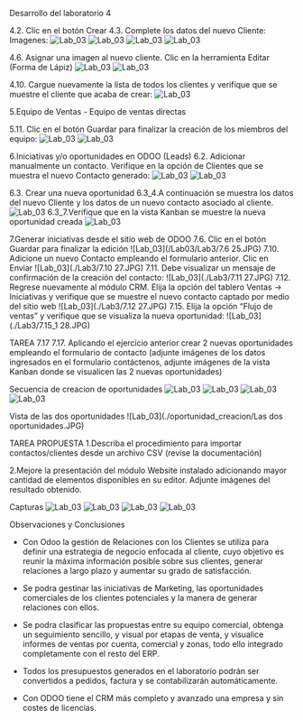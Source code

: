 Desarrollo del laboratorio 4

4.2. Clic en el botón Crear
4.3. Complete los datos del nuevo Cliente:
Imagenes:
![Lab_03](/Lab03/Lab3/1.JPG)
![Lab_03](/Lab03/Lab3/2.JPG)
![Lab_03](/Lab03/Lab3/3.JPG)
![Lab_03](/Lab03/Lab3/4.JPG)

4.6. Asignar una imagen al nuevo cliente. Clic en la herramienta Editar (Forma de Lápiz)
![Lab_03](/Lab03/Lab3/4.6.JPG)
![Lab_03](/Lab03/Lab3/4.6_2.JPG)

4.10. Cargue nuevamente la lista de todos los clientes y verifique que se muestre el cliente que acaba de crear:
![Lab_03](/Lab03/Lab3/4.10.JPG)


5.Equipo de Ventas - Equipo de ventas directas

5.11. Clic en el botón Guardar para finalizar la creación de los miembros del equipo:
![Lab_03](/Lab03/Lab3/5.11.JPG)
![Lab_03](/Lab03/Lab3/5.12.JPG)

6.Iniciativas y/o oportunidades en ODOO (Leads)
6.2. Adicionar manualmente un contacto.
    Verifique en la opción de Clientes que se muestra el nuevo Contacto generado:
![Lab_03](/Lab03/Lab3/9.0.JPG)
![Lab_03](/Lab03/Lab3/9.JPG)


6.3. Crear una nueva oportunidad
6.3_4.A continuación se muestra los datos del nuevo Cliente y los datos de un nuevo contacto asociado al cliente.
    ![Lab_03](/Lab03/Lab3/23.5.JPG)
6.3_7.Verifique que en la vista Kanban se muestre la nueva oportunidad creada
    ![Lab_03](/Lab03/Lab3/24.7.JPG)

7.Generar iniciativas desde el sitio web de ODOO
7.6. Clic en el botón Guardar para finalizar la edición
    ![Lab_03](/Lab03/Lab3/7.6 25.JPG)
7.10. Adicione un nuevo Contacto empleando el formulario anterior. Clic en Enviar
    ![Lab_03](./Lab3/7.10 27.JPG)
7.11. Debe visualizar un mensaje de confirmación de la creación del contacto:
    ![Lab_03](./Lab3/7.11 27.JPG)
7.12. Regrese nuevamente al módulo CRM. Elija la opción del tablero Ventas → Iniciativas y verifique que se muestre el nuevo contacto captado por medio del sitio web
    ![Lab_03](./Lab3/7.12 27.JPG)
7.15. Elija la opción “Flujo de ventas” y verifique que se visualiza la nueva oportunidad:
    ![Lab_03](./Lab3/7.15_1 28.JPG)


TAREA 7.17
7.17. Aplicando el ejercicio anterior crear 2 nuevas oportunidades empleando el formulario de contacto (adjunte imágenes de los datos ingresados en el formulario contáctenos, adjunte imágenes de la vista Kanban donde se visualicen las 2 nuevas oportunidades)

Secuencia de creacion de oportunidades
![Lab_03](./oportunidad_creacion/1.JPG)
![Lab_03](./oportunidad_creacion/2.JPG)
![Lab_03](./oportunidad_creacion/3.JPG)
![Lab_03](./oportunidad_creacion/4.JPG)

Vista de las dos oportunidades
![Lab_03](./oportunidad_creacion/Las dos oportunidades.JPG)

TAREA PROPUESTA
1.Describa el procedimiento para importar contactos/clientes desde un archivo CSV (revise la documentación)

2.Mejore la presentación del módulo Website instalado adicionando mayor cantidad de elementos disponibles en su editor. Adjunte imágenes del resultado obtenido.

Capturas
![Lab_03](./Tarea_web/1.JPG)
![Lab_03](./Tarea_web/2.JPG)
![Lab_03](./Tarea_web/3.JPG)
![Lab_03](./Tarea_web/4.JPG)

Observaciones y Conclusiones

- Con Odoo la gestión de Relaciones con los Clientes se utiliza para definir una estrategia de negocio enfocada al cliente, cuyo objetivo es reunir la máxima información posible sobre sus clientes, generar relaciones a largo plazo y aumentar su grado de satisfacción.

- Se podra gestinar las iniciativas de Marketing, las oportunidades comerciales de los clientes potenciales y la manera de generar relaciones con ellos.

- Se podra clasificar las propuestas entre su equipo comercial, obtenga un seguimiento sencillo, y visual por etapas de venta, y visualice informes de ventas por cuenta, comercial y zonas, todo ello integrado completamente con el resto del ERP. 

- Todos los presupuestos generados en el laboratorio podrán ser convertidos a pedidos, factura y se contabilizarán automáticamente.

- Con ODOO tiene el CRM más completo y avanzado una empresa y sin costes de licencias. 